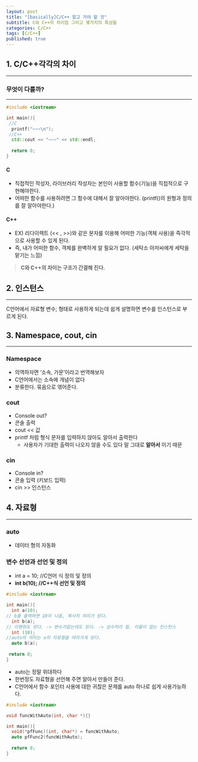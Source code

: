 ```yaml
---
layout: post
title: "[basically]C/C++ 알고 가야 할 것"
subtitle: C와 C++의 차이점 그리고 몇가지의 특성들
categories: C/C++
tags: [C/C++]
published: true
---
```

## 1. C/C++각각의 차이

---

### 무엇이 다를까?

---

```cpp
#include <iostream>

int main(){
 //C
  printf("~~~\n");
 //C++
  std::cout << "~~~" << std::endl;
 
  return 0;
}
```

#### C

- 직접적인 작성자, 라이브러리 작성자는 본인이 사용할 함수(기능)을 직접적으로 구현해야한다.
- 어떠한 함수를 사용하려면 그 함수에 대해서 잘 알아야한다. (printf()의 원형과 정의를 잘 알아야한다.)

#### C++

- EX) 리다이렉트 (<< , >>)와 같은 문자를 이용해 어떠한 기능(객체 사용)을 즉각적으로 사용할 수 있게 된다.
- 즉, 내가 어떠한 함수, 객체를 완벽하게 알 필요가 없다. (세탁소 아저씨에게 세탁을 맡기는 느낌)

> **C와 C++의 차이는 구조가 간결해 진다.**
>

## 2. 인스턴스

---

C언어에서 자료형 변수; 형태로 사용하게 되는데 쉽게 설명하면 변수를 인스턴스로 부르게 된다.

## 3. Namespace, cout, cin

---

### Namespace

- 의역하자면 ‘소속, 가문’이라고 번역해보자
- C언어에서는 소속에 개념이 없다
- 분류한다. 묶음으로 엮어준다.

### cout

- Console out?
- 콘솔 출력
- cout << 값
- printf 처럼 형식 문자를 입력하지 않아도 알아서 출력한다
  - 사용자가 기대한 출력이 나오지 않을 수도 있다 말 그대로 **알아서** 이기 때문

### cin

- Console in?
- 콘솔 입력 (키보드 입력)
- cin >> 인스턴스

## 4. 자료형

---

### auto

- 데이터 형의 자동화

### 변수 선언과  선언 및 정의

- int a = 10; //C언어 식 정의 및 정의
- **int b(10); //C++식 선언 및 정의**

```cpp
#include <iostream>

int main(){
  int a(10);
// b를 출력하면 10이 나옴, 복사의 의미가 된다.
  int b(a);
// 이행위도 된다. -> 변수가없는데도 된다. -> 상수처리 됨. 이름이 없는 인스턴스
  int (10);
//auto의 의미는 a의 자료형을 따라가게 된다.
  auto b(a);
 
 return 0;
}
```

- auto는 정말 위대하다
- 한번정도 자료형을 선언해 주면 알아서 만들어 준다.
- C언어에서 함수 포인터 사용에 대한 귀찮은 문제를 auto 하나로 쉽게 사용가능하다.

```cpp
#include <iostream>

void funcWithAuto(int, char *){}

int main(){
  void(*pfFunc)(int, char*) = funcWithAuto;
  auto pfFunc2(funcWithAuto);
 
  return 0;
}
```
